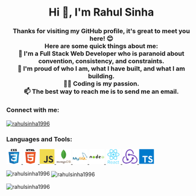 <h1 align="center">Hi 👋, I'm Rahul Sinha</h1>
<h3 align="center">
Thanks for visiting my GitHub profile, it's great to meet you here! 😊
<br/>
Here are some quick things about me:
<br/>
🔭 I'm a Full Stack Web Developer who is paranoid about convention, consistency, and constraints.
  <br/>
🧸 I'm proud of who I am, what I have built, and what I am building.
  <br/>
🧑‍💻 Coding is my passion.
  <br/>
📫 The best way to reach me is to send me an email.</h3>

<h3 align="left">Connect with me:</h3>
<p align="left">
<a href="https://linkedin.com/in/rahulsinha1996" target="blank"><img align="center" src="https://raw.githubusercontent.com/rahuldkjain/github-profile-readme-generator/master/src/images/icons/Social/linked-in-alt.svg" alt="rahulsinha1996" height="30" width="40" /></a>
</p>

<h3 align="left">Languages and Tools:</h3>
<p align="left"> <a href="https://www.w3schools.com/css/" target="_blank" rel="noreferrer"> <img src="https://raw.githubusercontent.com/devicons/devicon/master/icons/css3/css3-original-wordmark.svg" alt="css3" width="40" height="40"/> </a> <a href="https://www.w3.org/html/" target="_blank" rel="noreferrer"> <img src="https://raw.githubusercontent.com/devicons/devicon/master/icons/html5/html5-original-wordmark.svg" alt="html5" width="40" height="40"/> </a> <a href="https://developer.mozilla.org/en-US/docs/Web/JavaScript" target="_blank" rel="noreferrer"> <img src="https://raw.githubusercontent.com/devicons/devicon/master/icons/javascript/javascript-original.svg" alt="javascript" width="40" height="40"/> </a> <a href="https://www.mongodb.com/" target="_blank" rel="noreferrer"> <img src="https://raw.githubusercontent.com/devicons/devicon/master/icons/mongodb/mongodb-original-wordmark.svg" alt="mongodb" width="40" height="40"/> </a> <a href="https://www.mysql.com/" target="_blank" rel="noreferrer"> <img src="https://raw.githubusercontent.com/devicons/devicon/master/icons/mysql/mysql-original-wordmark.svg" alt="mysql" width="40" height="40"/> </a> <a href="https://nodejs.org" target="_blank" rel="noreferrer"> <img src="https://raw.githubusercontent.com/devicons/devicon/master/icons/nodejs/nodejs-original-wordmark.svg" alt="nodejs" width="40" height="40"/> </a> <a href="https://reactjs.org/" target="_blank" rel="noreferrer"> <img src="https://raw.githubusercontent.com/devicons/devicon/master/icons/react/react-original-wordmark.svg" alt="react" width="40" height="40"/> </a> <a href="https://redux.js.org" target="_blank" rel="noreferrer"> <img src="https://raw.githubusercontent.com/devicons/devicon/master/icons/redux/redux-original.svg" alt="redux" width="40" height="40"/> </a> <a href="https://www.typescriptlang.org/" target="_blank" rel="noreferrer"> <img src="https://raw.githubusercontent.com/devicons/devicon/master/icons/typescript/typescript-original.svg" alt="typescript" width="40" height="40"/> </a> </p>

<p><img align="left" src="https://github-readme-stats.vercel.app/api/top-langs?username=rahulsinha1996&show_icons=true&locale=en&layout=compact" alt="rahulsinha1996" /></p>

<p>&nbsp;<img align="center" src="https://github-readme-stats.vercel.app/api?username=rahulsinha1996&show_icons=true&locale=en" alt="rahulsinha1996" /></p>

<p><img align="center" src="https://github-readme-streak-stats.herokuapp.com/?user=rahulsinha1996&" alt="rahulsinha1996" /></p>
